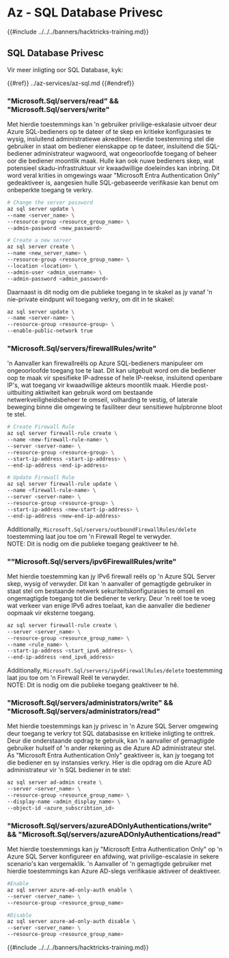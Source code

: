 # Az - SQL Database Privesc

{{#include ../../../banners/hacktricks-training.md}}

## SQL Database Privesc

Vir meer inligting oor SQL Database, kyk:

{{#ref}}
../az-services/az-sql.md
{{#endref}}

### "Microsoft.Sql/servers/read" && "Microsoft.Sql/servers/write"

Met hierdie toestemmings kan 'n gebruiker privilige-eskalasie uitvoer deur Azure SQL-bedieners op te dateer of te skep en kritieke konfigurasies te wysig, insluitend administratiewe akrediteer. Hierdie toestemming stel die gebruiker in staat om bediener eienskappe op te dateer, insluitend die SQL-bediener administrateur wagwoord, wat ongeoorloofde toegang of beheer oor die bediener moontlik maak. Hulle kan ook nuwe bedieners skep, wat potensieel skadu-infrastruktuur vir kwaadwillige doeleindes kan inbring. Dit word veral krities in omgewings waar "Microsoft Entra Authentication Only" gedeaktiveer is, aangesien hulle SQL-gebaseerde verifikasie kan benut om onbeperkte toegang te verkry.
```bash
# Change the server password
az sql server update \
--name <server_name> \
--resource-group <resource_group_name> \
--admin-password <new_password>

# Create a new server
az sql server create \
--name <new_server_name> \
--resource-group <resource_group_name> \
--location <location> \
--admin-user <admin_username> \
--admin-password <admin_password>
```
Daarnaast is dit nodig om die publieke toegang in te skakel as jy vanaf 'n nie-private eindpunt wil toegang verkry, om dit in te skakel:
```bash
az sql server update \
--name <server-name> \
--resource-group <resource-group> \
--enable-public-network true
```
### "Microsoft.Sql/servers/firewallRules/write"

'n Aanvaller kan firewallreëls op Azure SQL-bedieners manipuleer om ongeoorloofde toegang toe te laat. Dit kan uitgebuit word om die bediener oop te maak vir spesifieke IP-adresse of hele IP-reekse, insluitend openbare IP's, wat toegang vir kwaadwillige akteurs moontlik maak. Hierdie post-uitbuiting aktiwiteit kan gebruik word om bestaande netwerkveiligheidsbeheer te omseil, volharding te vestig, of laterale beweging binne die omgewing te fasiliteer deur sensitiewe hulpbronne bloot te stel.
```bash
# Create Firewall Rule
az sql server firewall-rule create \
--name <new-firewall-rule-name> \
--server <server-name> \
--resource-group <resource-group> \
--start-ip-address <start-ip-address> \
--end-ip-address <end-ip-address>

# Update Firewall Rule
az sql server firewall-rule update \
--name <firewall-rule-name> \
--server <server-name> \
--resource-group <resource-group> \
--start-ip-address <new-start-ip-address> \
--end-ip-address <new-end-ip-address>
```
Additionally, `Microsoft.Sql/servers/outboundFirewallRules/delete` toestemming laat jou toe om 'n Firewall Regel te verwyder.  
NOTE: Dit is nodig om die publieke toegang geaktiveer te hê.

### ""Microsoft.Sql/servers/ipv6FirewallRules/write"

Met hierdie toestemming kan jy IPv6 firewall reëls op 'n Azure SQL Server skep, wysig of verwyder. Dit kan 'n aanvaller of gemagtigde gebruiker in staat stel om bestaande netwerk sekuriteitskonfigurasies te omseil en ongemagtigde toegang tot die bediener te verkry. Deur 'n reël toe te voeg wat verkeer van enige IPv6 adres toelaat, kan die aanvaller die bediener oopmaak vir eksterne toegang.
```bash
az sql server firewall-rule create \
--server <server_name> \
--resource-group <resource_group_name> \
--name <rule_name> \
--start-ip-address <start_ipv6_address> \
--end-ip-address <end_ipv6_address>
```
Additionally, `Microsoft.Sql/servers/ipv6FirewallRules/delete` toestemming laat jou toe om 'n Firewall Reël te verwyder.  
NOTE: Dit is nodig om die publieke toegang geaktiveer te hê.

### "Microsoft.Sql/servers/administrators/write" && "Microsoft.Sql/servers/administrators/read"

Met hierdie toestemmings kan jy privesc in 'n Azure SQL Server omgewing deur toegang te verkry tot SQL databasisse en kritieke inligting te onttrek. Deur die onderstaande opdrag te gebruik, kan 'n aanvaller of gemagtigde gebruiker hulself of 'n ander rekening as die Azure AD administrateur stel. As "Microsoft Entra Authentication Only" geaktiveer is, kan jy toegang tot die bediener en sy instansies verkry. Hier is die opdrag om die Azure AD administrateur vir 'n SQL bediener in te stel:
```bash
az sql server ad-admin create \
--server <server_name> \
--resource-group <resource_group_name> \
--display-name <admin_display_name> \
--object-id <azure_subscribtion_id>
```
### "Microsoft.Sql/servers/azureADOnlyAuthentications/write" && "Microsoft.Sql/servers/azureADOnlyAuthentications/read"

Met hierdie toestemmings kan jy "Microsoft Entra Authentication Only" op 'n Azure SQL Server konfigureer en afdwing, wat privilige-escalasie in sekere scenario's kan vergemaklik. 'n Aanvaller of 'n gemagtigde gebruiker met hierdie toestemmings kan Azure AD-slegs verifikasie aktiveer of deaktiveer.
```bash
#Enable
az sql server azure-ad-only-auth enable \
--server <server_name> \
--resource-group <resource_group_name>

#Disable
az sql server azure-ad-only-auth disable \
--server <server_name> \
--resource-group <resource_group_name>
```
{{#include ../../../banners/hacktricks-training.md}}
